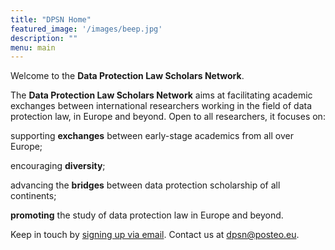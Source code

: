 ```yaml
---
title: "DPSN Home"
featured_image: '/images/beep.jpg'
description: ""
menu: main
---
```

Welcome to the **Data Protection Law Scholars Network**.

The **Data Protection Law Scholars Network** aims at facilitating academic exchanges between international researchers working in the field of data protection law, in Europe and beyond. Open to all researchers, it focuses on:

supporting **exchanges** between early-stage academics from all over Europe;

encouraging **diversity**;

advancing the **bridges** between data protection scholarship of all continents;

**promoting** the study of data protection law in Europe and beyond.   

Keep in touch by [signing up via email](mailto:data-protection-scholars-join@lists.uvt.nl). Contact us at [dpsn@posteo.eu](mailto:dpsn@posteo.eu).
